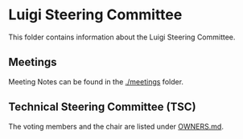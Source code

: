 # Luigi Steering Committee

This folder contains information about the Luigi Steering Committee.

## Meetings

Meeting Notes can be found in the [./meetings](./meetings/) folder.

## Technical Steering Committee (TSC)

The voting members and the chair are listed under [OWNERS.md](./OWNERS.md).
